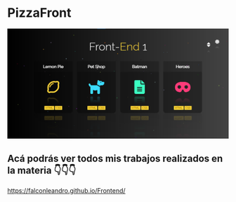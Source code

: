 # PizzaFront


![Vista Previa](../dist/img/unknown.png)



## Acá podrás ver todos mis trabajos realizados en la materia 👇👇👇

https://falconleandro.github.io/Frontend/

